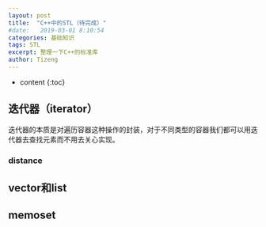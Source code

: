 ```yaml
---
layout: post
title:  "C++中的STL（待完成）"
#date:   2019-03-01 8:10:54
categories: 基础知识
tags: STL
excerpt: 整理一下C++的标准库
author: Tizeng
---
```


* content
{:toc}

## 迭代器（iterator）

迭代器的本质是对遍历容器这种操作的封装，对于不同类型的容器我们都可以用迭代器去查找元素而不用去关心实现。

### distance

## vector和list

## memoset
